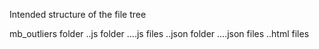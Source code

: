 Intended structure of the file tree

mb_outliers folder
..js folder
....js files
..json folder
....json files
..html files
